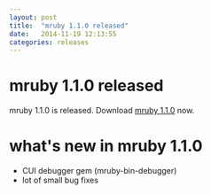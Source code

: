 ```yaml
---
layout: post
title:  "mruby 1.1.0 released"
date:   2014-11-19 12:13:55
categories: releases
---
```


mruby 1.1.0 released
====================

mruby 1.1.0 is released. Download [mruby 1.1.0][mruby-1.1.0-dl] now.

[mruby-1.1.0-dl]: https://github.com/mruby/mruby/archive/1.1.0.zip

what's new in mruby 1.1.0
=========================

* CUI debugger gem (mruby-bin-debugger)
* lot of small bug fixes
